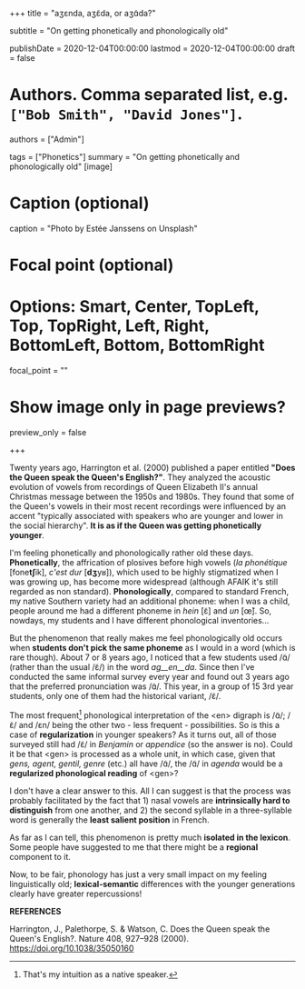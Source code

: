 +++
title = "aʒɛnda, aʒɛ̃da, or aʒɑ̃da?"

subtitle = "On getting phonetically and phonologically old"

publishDate = 2020-12-04T00:00:00
lastmod = 2020-12-04T00:00:00
draft = false

# Authors. Comma separated list, e.g. `["Bob Smith", "David Jones"]`.
authors = ["Admin"]

tags = ["Phonetics"]
summary = "On getting phonetically and phonologically old"
[image]
  # Caption (optional)
  caption = "Photo by Estée Janssens on Unsplash"

  # Focal point (optional)
  # Options: Smart, Center, TopLeft, Top, TopRight, Left, Right, BottomLeft, Bottom, BottomRight
  focal_point = ""

  # Show image only in page previews?
  preview_only = false

+++

Twenty years ago, Harrington et al. (2000) published a paper entitled **"Does the Queen speak the Queen's English?"**. They analyzed the acoustic evolution of vowels from recordings of Queen Elizabeth II's annual Christmas message between the 1950s and 1980s. They found that some of the Queen's vowels in their most recent recordings were influenced by an accent "typically associated with speakers who are younger and lower in the social hierarchy". **It is as if the Queen was getting phonetically younger**. 

I'm feeling phonetically and phonologically rather old these days. **Phonetically**, the affrication of plosives before high vowels (*la phonétique* [fone**tʃ**ik], *c'est dur* [**dʒ**yʁ]), which used to be highly stigmatized when I was growing up, has become more widespread (although AFAIK it's still regarded as non standard). **Phonologically**, compared to standard French, my native Southern variety had an additional phoneme: when I was a child, people around me had a different phoneme in *hein* [ɛ̃] and *un* [œ̃]. So, nowdays, my students and I have different phonological inventories... 

But the phenomenon that really makes me feel phonologically old occurs when **students don't pick the same phoneme** as I would in a word (which is rare though). About 7 or 8 years ago, I noticed that a few students used /ɑ̃/ (rather than the usual /ɛ̃/) in the word *ag__en__da*. Since then I've conducted the same informal survey every year and found out 3 years ago that the preferred pronunciation was /ɑ̃/. This year, in a group of 15 3rd year students, only one of them had the historical variant, /ɛ̃/. 

The most frequent[^1] phonological interpretation of the \<en\> digraph is /ɑ̃/; /ɛ̃/ and /ɛn/ being the other two - less frequent - possibilities. So is this a case of **regularization** in younger speakers? As it turns out, all of those surveyed still had /ɛ̃/ in *Benjamin* or *appendice* (so the answer is no). Could it be that \<gen\> is processed as a whole unit, in which case, given that *gens, agent, gentil, genre* (etc.) all have /ɑ̃/, the /ɑ̃/ in *agenda* would be a **regularized phonological reading** of \<gen\>? 

I don't have a clear answer to this. All I can suggest is that the process was probably facilitated by the fact that 1) nasal vowels are **intrinsically hard to distinguish** from one another, and 2) the second syllable in a three-syllable word is generally the **least salient position** in French.

As far as I can tell, this phenomenon is pretty much **isolated in the lexicon**. Some people have suggested to me that there might be a **regional** component to it. 

Now, to be fair, phonology has just a very small impact on my feeling linguistically old; **lexical-semantic** differences with the younger generations clearly have greater repercussions! 

**REFERENCES**

Harrington, J., Palethorpe, S. & Watson, C. Does the Queen speak the Queen's English?. Nature 408, 927–928 (2000). https://doi.org/10.1038/35050160

[^1]: That's my intuition as a native speaker. 












